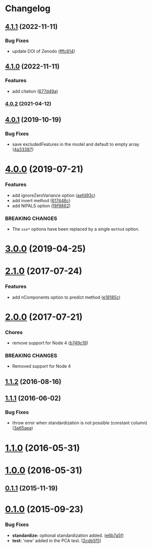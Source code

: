 # Changelog

## [4.1.1](https://github.com/mljs/pca/compare/v4.1.0...v4.1.1) (2022-11-11)


### Bug Fixes

* update DOI of Zenodo ([fffc814](https://github.com/mljs/pca/commit/fffc814a49a369ee4e0748e17b8b8c8a8ca5ea74))

## [4.1.0](https://github.com/mljs/pca/compare/v4.0.2...v4.1.0) (2022-11-11)


### Features

* add citation ([677d49a](https://github.com/mljs/pca/commit/677d49aa4ab26b83afb17262cc99593332eb25ec))

### [4.0.2](https://github.com/mljs/pca/compare/v4.0.1...v4.0.2) (2021-04-12)

## [4.0.1](https://github.com/mljs/pca/compare/v4.0.0...v4.0.1) (2019-10-19)


### Bug Fixes

* save excludedFeatures in the model and default to empty array ([4a33387](https://github.com/mljs/pca/commit/4a333878383cfa2137fb20ea2868aa6506fdf507))



# [4.0.0](https://github.com/mljs/pca/compare/v3.0.0...v4.0.0) (2019-07-21)


### Features

* add ignoreZeroVariance option ([aefd93c](https://github.com/mljs/pca/commit/aefd93c))
* add invert method ([617446c](https://github.com/mljs/pca/commit/617446c))
* add NIPALS option ([f8f9862](https://github.com/mljs/pca/commit/f8f9862))


### BREAKING CHANGES

* The `use*` options have been replaced by a single `method` option.



# [3.0.0](https://github.com/mljs/pca/compare/v3.0.0-0...v3.0.0) (2019-04-25)



<a name="2.1.0"></a>
# [2.1.0](https://github.com/mljs/pca/compare/v2.0.0...v2.1.0) (2017-07-24)


### Features

* add nComponents option to predict method ([e18185c](https://github.com/mljs/pca/commit/e18185c))



<a name="2.0.0"></a>
# [2.0.0](https://github.com/mljs/pca/compare/v1.1.2...v2.0.0) (2017-07-21)


### Chores

* remove support for Node 4 ([b749c19](https://github.com/mljs/pca/commit/b749c19))


### BREAKING CHANGES

* Removed support for Node 4



<a name="1.1.2"></a>
## [1.1.2](https://github.com/mljs/pca/compare/v1.1.1...v1.1.2) (2016-08-16)



<a name="1.1.1"></a>
## [1.1.1](https://github.com/mljs/pca/compare/v1.1.0...v1.1.1) (2016-06-02)


### Bug Fixes

* throw error when standardization is not possible (constant column) ([3a65aea](https://github.com/mljs/pca/commit/3a65aea))



<a name="1.1.0"></a>
# [1.1.0](https://github.com/mljs/pca/compare/v1.0.0...v1.1.0) (2016-05-31)



<a name="1.0.0"></a>
# [1.0.0](https://github.com/mljs/pca/compare/v0.1.1...v1.0.0) (2016-05-31)



<a name="0.1.1"></a>
## [0.1.1](https://github.com/mljs/pca/compare/v0.1.0...v0.1.1) (2015-11-19)



<a name="0.1.0"></a>
# [0.1.0](https://github.com/mljs/pca/compare/2cdb5f5...v0.1.0) (2015-09-23)


### Bug Fixes

* **standardize:** optional standardization added. ([e6b7a5f](https://github.com/mljs/pca/commit/e6b7a5f))
* **test:** 'new' added in the PCA test. ([2cdb5f5](https://github.com/mljs/pca/commit/2cdb5f5))
